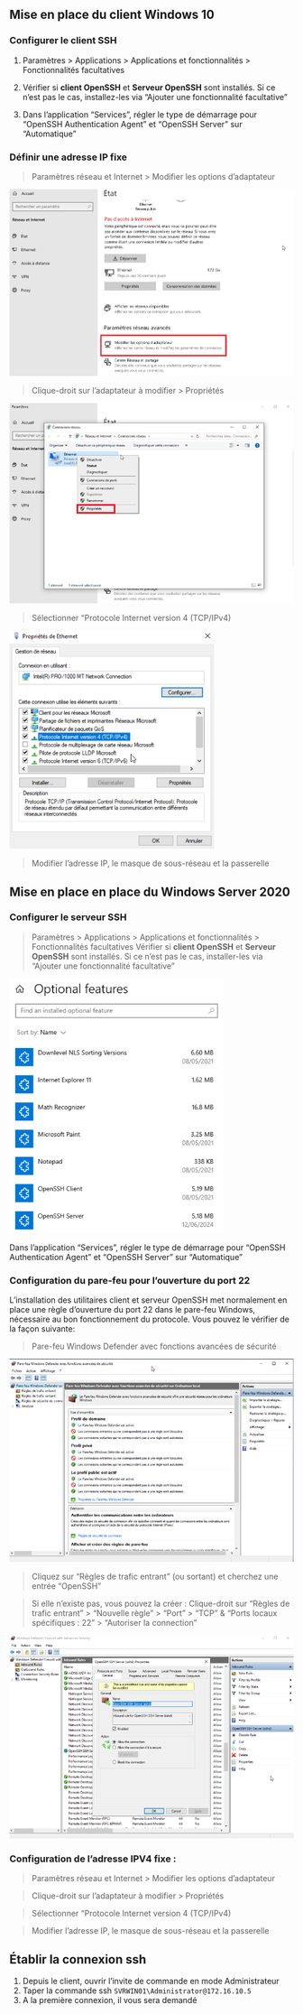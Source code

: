 ## Mise en place du client Windows 10

### Configurer le client SSH

1. Paramètres > Applications > Applications et fonctionnalités > Fonctionnalités facultatives 

2. Vérifier si **client OpenSSH** et **Serveur OpenSSH** sont installés. Si ce n’est pas le cas, installez-les via “Ajouter une fonctionnalité facultative”

3. Dans l’application “Services”, régler le type de démarrage pour “OpenSSH Authentication Agent” et “OpenSSH Server” sur “Automatique”

### Définir une adresse IP fixe

> Paramètres réseau et Internet > Modifier les options d’adaptateur

![options_adaptateur](https://github.com/WildCodeSchool/tssr-2405-p2-g1-Scripting/blob/main/Annexes/options_adaptateur.png)

> Clique-droit sur l’adaptateur à modifier > Propriétés

![Propriétés_adaptateur](https://github.com/WildCodeSchool/tssr-2405-p2-g1-Scripting/blob/main/Annexes/Propri%C3%A9t%C3%A9s%20adapteur.png)

> Sélectionner “Protocole Internet version 4 (TCP/IPv4)

![OptionsIPV4](https://github.com/WildCodeSchool/tssr-2405-p2-g1-Scripting/blob/main/Annexes/IPV4.png)

> Modifier l’adresse IP, le masque de sous-réseau et la passerelle 
 
## Mise en place en place du Windows Server 2020

### Configurer le serveur SSH
> Paramètres > Applications > Applications et fonctionnalités > Fonctionnalités facultatives 
Vérifier si **client OpenSSH** et **Serveur OpenSSH** sont installés. Si ce n’est pas le cas, installer-les via “Ajouter une fonctionnalité facultative”

![Facultatives](https://github.com/WildCodeSchool/tssr-2405-p2-g1-Scripting/blob/main/Annexes/optional_features_serv.png)

Dans l’application “Services”, régler le type de démarrage pour “OpenSSH Authentication Agent” et “OpenSSH Server” sur “Automatique”

### Configuration du pare-feu pour l’ouverture du port 22

L’installation des utilitaires client et serveur OpenSSH met normalement en place une règle d’ouverture du port 22 dans le pare-feu Windows, nécessaire au bon fonctionnement du protocole.
Vous pouvez le vérifier de la façon suivante:

> Pare-feu Windows Defender avec fonctions avancées de sécurité

![Firewall](https://github.com/WildCodeSchool/tssr-2405-p2-g1-Scripting/blob/main/Annexes/Firewall.png)

> Cliquez sur “Règles de trafic entrant” (ou sortant) et cherchez une entrée “OpenSSH”

> Si elle n’existe pas, vous pouvez la créer : Clique-droit sur “Règles de trafic entrant” > “Nouvelle règle” > “Port” > “TCP” & “Ports locaux spécifiques : 22” > “Autoriser la connection”

![Port22](https://github.com/WildCodeSchool/tssr-2405-p2-g1-Scripting/blob/main/Annexes/firewall_serv.png)


### Configuration de l’adresse IPV4 fixe : 

> Paramètres réseau et Internet > Modifier les options d’adaptateur


> Clique-droit sur l’adaptateur à modifier > Propriétés


> Sélectionner “Protocole Internet version 4 (TCP/IPv4)


> Modifier l’adresse IP, le masque de sous-réseau et la passerelle 
 

## Établir la connexion ssh

1. Depuis le client, ouvrir l’invite de commande en mode Administrateur
2. Taper la commande ssh `SVRWIN01\Administrator@172.16.10.5`
3. A la première connexion, il vous sera demandé 
